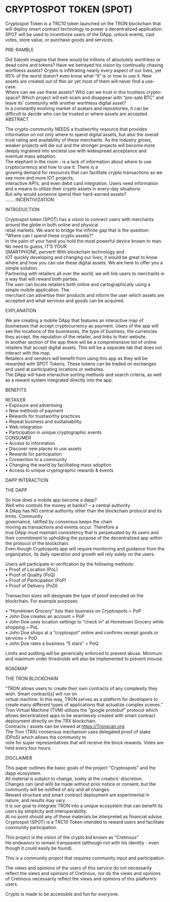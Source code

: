 # CRYPTOSPOT TOKEN (SPOT)
Cryptospot Token is a TRC10 token launched on the TRON blockchain that will deploy smart contract technology to power a decentralized application.     SPOT will be used to incentivize users of the  DApp, unlock events, cast votes, store value, or purchase goods and services.


PRE-RAMBLE  
  
Did Satoshi imagine that there would be trillions of absolutely worthless or dead coins and tokens? Have we betrayed his vision by continually chasing worthless assets? Crypto is infiltrating nearly every aspect of our lives, yet 95% of the world doesn’t  even know what “it” is or how to use it. New assets are created out of thin air yet most of them will never find a use-case.   
Where can we use these assets? Who can we trust in this trustless crypto-space? Which project will  exit-scam and disappear with “pre-sale BTC” and 
leave its’ community with another worthless digital asset?  
  In a constantly evolving market of avatars and repositories, it can be difficult to decide who can be trusted or where assets are accepted.  
ABSTRACT  
  
The crypto-community NEEDS a trustworthy resource that provides information on not only where to spend digital assets, but also the overall trust rating and  availability of these merchants. As the industry grows,  
weaker projects will die out and the stronger projects will become more deeply ingrained into societal use with widespread acceptance and eventual mass adoption.  
The elephant in the room - is a lack of information about where to use cryptocurrency and how to use it. There is a  
growing demand for resources that can facilitate crypto transactions as we see more and more IOT projects,  
interactive API’s, and even debit card integration. Users need information and a means to utilize their crypto assets in every-day situations.  
But why would someone spend their hard-earned assets?  
……. INCENTIVIZATION  

  
   
INTRODUCTION  
  
Cryptospot token (SPOT) has a vision to connect users with merchants around the globe in both online and physical  
retail markets. We want to bridge the infinite gap that is the question: “Where can I spend these crypto assets?”  
In the palm of your hand you hold the most powerful device known to man. No need to guess, IT’S YOUR  
SMARTPHONE, pervert! With blockchain technology and  
IOT quickly developing and changing our lives, it would be great to know where and how you can use these digital assets. We are here to offer you a simple solution.  
Partnering with retailers all over the world, we will link users to merchants in a way that will reward both parties.  
The user can locate retailers both online and cartographically using a simple mobile application. The  
merchant can advertise their products and inform the user which assets are accepted and what services and goods can be acquired.    
  
EXPLANATION  
  
We are creating a mobile DApp that features an interactive map of businesses that accept cryptocurrency as payment. Users of the app will see the locations of the businesses, the type of business, the currencies they accept, the reputation of the retailer, and links to their website.   
In another section of the app there will be a comprehensive list of online retailers that accept digital assets. This will be a separate tab that does not interact with the map.  
Retailers and vendors will benefit from using this app as they will be rewarded with SPOT Tokens. These tokens can be traded on exchanges and used at participating locations or websites.   
The DApp will have interactive sorting methods and search criteria, as well as a reward system integrated directly into the app.  
  
BENEFITS  
  
RETAILER  
• Exposure and advertising  
• New methods of payment  
• Rewards for trustworthy practices  
• Repeat business and sustainability  
• Web integration   
• Participation in unique cryptographic events  
CONSUMER  
• Access to information  
• Discover new places to use assets  
• Rewards for participation  
• Connection to a community  
• Changing the world by facilitating mass adoption   
• Access to unique cryptographic rewards & events  
  
  	  
DAPP INTERACTION  
  


THE DAPP  
  
So how does a mobile app become a dapp?   
Well who controls the money at banks? – a central authority  
A DApp has NO central authority other than the blockchain protocol and its limits. Community  
governance, ratified by consensus keeps the chain  
moving as transactions and events occur. Therefore a  
true DApp must maintain consistency that is perpetuated by its users and their commitment to upholding the purpose of the decentralized app within the protocol of the blockchain.  
Even though Cryptospots.app will require monitoring and guidance from the organization, its daily operation and growth will rely solely on the users.   
  

Users will participate in verification by the following methods:  
• Proof of Location (PoL)  
• Proof of Quality (PoQ)  
• Proof of Participation (PoP)  
• Proof of Delivery (PoD)  
  
Transaction sizes will designate the type of proof executed on the blockchain. For example purposes:  
  
• “Hometown Grocery” lists their business on Cryptospots = PoP  
• John Doe creates an account = PoP  
• John Doe uses location settings to “check in” at Hometown  Grocery while shopping = PoL  
• John Doe shops at a “cryptospot” online and confirms receipt goods or services = PoD  
• John Doe rates a business “5 stars” = PoQ  
  
Limits and auditing will be generically enforced to prevent abuse.  Minimum and maximum order thresholds will also be implemented to prevent misuse.  
  


ROADMAP

  

THE TRON BLOCKCHAIN  
  
“TRON allows users to create their own contracts of any complexity they wish. Smart contract[s] will run on  
virtual machine. In this way, TRON serves as a platform for developers to create many different types of applications that actualize complex scenes.”  
    Tron Virtual Machine (TVM) utilizes the “google protobuf” protocol which allows decentralized apps to be seamlessly created with smart contract deployment directly on the TRX blockchain.  
Contracts / assets can be viewed at https://Tronscan.org  
The Tron (TRX) consensus mechanism uses delegated proof of stake (DPoS) which allows the community to  
vote for super representatives that will receive the block rewards. Votes are held every four hours.  
  

DISCLAIMER  
  
This paper outlines the basic goals of the project “Cryptospots” and the dapp ecosystem.  
All material is subject to change, solely at the creators’ discretion.  
Changes can (and will) be made without prior notice or consent, but the community will be notified of any and all changes.  
Reward structure and smart contract deployment are experimental in nature, and results may vary.   
It is our goal to integrate TRON into a unique ecosystem that can benefit its users by simplicity and interoperability.  
At no point should any of these materials be interpreted as financial advise.  
Cryptospot (SPOT) is a TRC10 Token intended to reward users and facilitate community participation.   
  


This project is the vision of the crypto kid known as  “Cretinous”  
He endeavors to remain transparent (although not with his identity - even though it could easily be found).  
  
This is a community project that requires community input and participation.  
  
The views and opinions of the users of this service do not necessarily reflect the views and opinions of Cretinous, nor do the views and opinions of Cretinous necessarily  reflect the views and opinions of this platform’s users.   
  
Crypto is made to be accessible and fun for everyone.   

